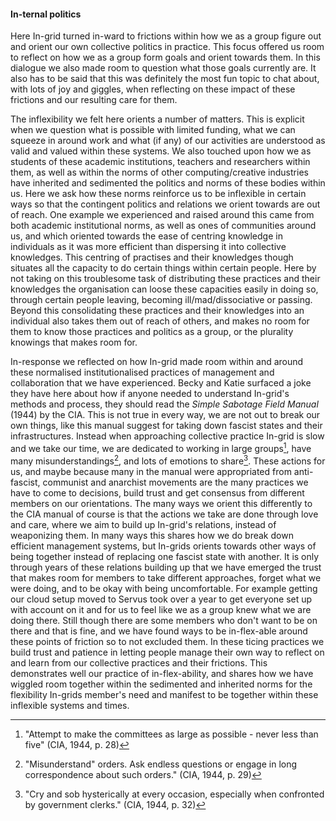 #### In-ternal politics

Here In-grid turned in-ward to frictions within how we as a group figure out and orient our own collective politics in practice. This focus offered us room to reflect on how we as a group form goals and orient towards them. In this dialogue we also made room to question what those goals currently are. It also has to be said that this was definitely the most fun topic to chat about, with lots of joy and giggles, when reflecting on these impact of these frictions and our resulting care for them.

The inflexibility we felt here orients a number of matters. This is explicit when we question what is possible with limited funding, what we can squeeze in around work and what (if any) of our activities are understood as valid and valued within these systems. We also touched upon how we as students of these academic institutions, teachers and researchers within them, as well as within the norms of other computing/creative industries have inherited and sedimented the politics and norms of these bodies within us. Here we ask how these norms reinforce us to be inflexible in certain ways so that the contingent politics and relations we orient towards are out of reach. One example we experienced and raised around this came from both academic institutional norms, as well as ones of communities around us, and which oriented towards the ease of centring knowledge in individuals as it was more efficient than dispersing it into collective knowledges. This centring of practises and their knowledges though situates all the capacity to do certain things within certain people. Here by not taking on this troublesome task of distributing these practices and their knowledges the organisation can loose these capacities easily in doing so, through certain people leaving, becoming ill/mad/dissociative or passing. Beyond this consolidating these practices and their knowledges into an individual also takes them out of reach of others, and makes no room for them to know those practices and politics as a group, or the plurality knowings that makes room for.

In-response we reflected on how In-grid made room within and around these normalised institutionalised practices of management and collaboration that we have experienced. Becky and Katie surfaced a joke they have here about how if anyone needed to understand In-grid's methods and process, they should read the *Simple Sabotage Field Manual* (1944) by the CIA. This is not true in every way, we are not out to break our own things, like this manual suggest for taking down fascist states and their infrastructures. Instead when approaching collective practice In-grid is slow and we take our time, we are dedicated to working in large groups[^r10], have many misunderstandings[^r11], and lots of emotions to share[^r12]. These actions for us, and maybe because many in the manual were appropriated from anti-fascist, communist and anarchist movements are the many practices we have to come to decisions, build trust and get consensus from different members on our orientations. The many ways we orient this differently to the CIA manual of course is that the actions we take are done through love and care, where we aim to build up In-grid's relations, instead of weaponizing them. In many ways this shares how we do break down efficient management systems, but In-grids orients towards other ways of being together instead of replacing one fascist state with another. It is only through years of these relations building up that we have emerged the trust that makes room for members to take different approaches, forget what we were doing, and to be okay with being uncomfortable. For example getting our cloud setup moved to Servus took over a year to get everyone set up with account on it and for us to feel like we as a group knew what we are doing there. Still though there are some members who don't want to be on there and that is fine, and we have found ways to be in-flex-able around these points of friction so to not excluded them. In these ticing practices we build trust and patience in letting people manage their own way to reflect on and learn from our collective practices and their frictions. This demonstrates well our practice of in-flex-ability, and shares how we have wiggled room together within the sedimented and inherited norms for the flexibility In-grids member's need and manifest to be together within these inflexible systems and times. 

[^r10]: "Attempt to make the committees as large as possible - never less than five" (CIA, 1944, p. 28)

[^r11]: "Misunderstand" orders. Ask endless questions or engage in long correspondence about such orders.\" (CIA, 1944, p. 29)

[^r12]: "Cry and sob hysterically at every occasion, especially when confronted by government clerks." (CIA, 1944, p. 32)
[^r10]: "Attempt to make the committees as large as possible - never less than five" (CIA, 1944, p. 28)
[^r11]: "Misunderstand" orders. Ask endless questions or engage in long correspondence about such orders.\" (CIA, 1944, p. 29)
[^r12]: "Cry and sob hysterically at every occasion, especially when confronted by government clerks." (CIA, 1944, p. 32)
